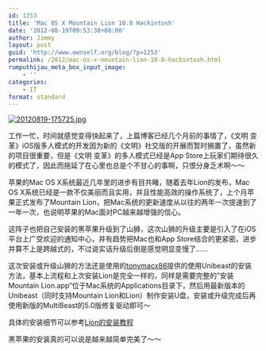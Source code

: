 ```yaml
---
id: 1253
title: 'Mac OS X Mountain Lion 10.8 Hackintosh'
date: '2012-08-19T09:53:38+08:00'
author: Jimmy
layout: post
guid: 'http://www.ownself.org/blog/?p=1253'
permalink: /2012/mac-os-x-mountain-lion-10-8-hackintosh.html
rumputhijau_meta_box_input_image:
    - ''
categories:
    - IT
format: standard
---
```


[![20120819-175725.jpg](http://www.ownself.org/blog/wp-content/uploads/2012/08/20120819-175725.jpg)](http://www.ownself.org/blog/wp-content/uploads/2012/08/20120819-175725.jpg)

工作一忙，时间就感觉变得快起来了，上篇博客已经几个月前的事情了，《文明 变革》iOS版多人模式的开发因为新的《文明》社交版的开展而暂时搁置了，虽然新的项目很重要，但是《文明 变革》的多人模式已经是App Store上玩家们期待很久的模式了，因此而拖延了在心里也总是个不甘心的事啊，只恨分身乏术啊～～

苹果的Mac OS X系统最近几年里的进步有目共睹，随着去年Lion的发布，Mac OS X系统已经是一款不仅美丽而且实用，并且性能高效的操作系统了，上个月苹果正式发布了Mountain Lion，把Mac系统的更新速度从以往的两年一次提速到了一年一次，也说明苹果的Mac面对PC越来越增强的信心。

这阵子也把自己安装的黑苹果升级到了山狮，这次山狮的升级主要是引入了在iOS平台上广受欢迎的通知中心，并有趋势把Mac也和App Store结合的更紧密。进步并算不上是跨越式的，不过说实话升级后倒是感觉明显变慢了……

这次安装或升级山狮的方法还是使用的[tonymacx86](http://www.tonymacx86.com)提供的使用Unibeast的安装方法，基本上流程和上次安装Lion是完全一样的，同样是需要完整的”安装Mountain Lion.app”位于Mac系统的Applications目录下，然后用最新版本的Unibeast（同时支持Mountain Lion和Lion）制作安装U盘，安装或升级完成后再使用新版的MultiBeast的5.0版修复驱动即可～

具体的安装细节可以参考[Lion的安装教程](http://www.ownself.org/blog/2012/Mac-OS-X-Lion-10-7-3-Hackintosh.html)

黑苹果的安装真的可以说是越来越简单完美了～～